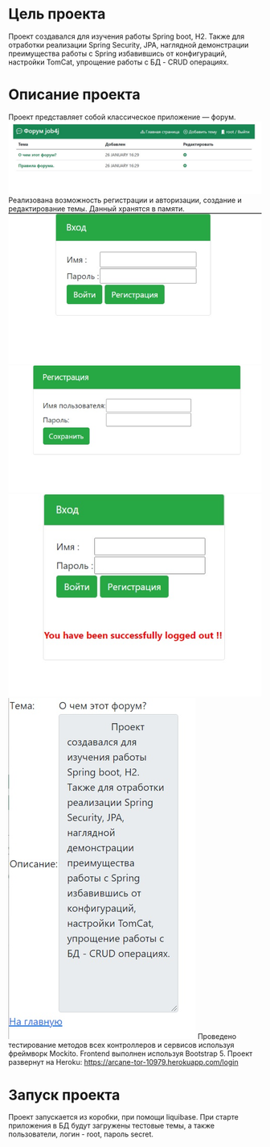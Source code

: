 # Цель проекта
Проект создавался для изучения работы Spring boot, H2.
 Также для отработки реализации Spring Security, JPA, наглядной демонстрации 
 преимущества работы с Spring избавившись от конфигураций, настройки TomCat,
  упрощение работы с БД - CRUD операциях.
# Описание проекта
Проект представляет собой классическое приложение — форум.
![ScreenShot](images/4.jpg)
Реализована возможность регистрации и авторизации, создание и редактирование темы. Данный хранятся в памяти.
![ScreenShot](images/1.jpg)
![ScreenShot](images/3.jpg)
![ScreenShot](images/6.jpg)
![ScreenShot](images/5.jpg)
Проведено тестирование методов всех контроллеров и сервисов используя фреймворк Mockito.
Frontend выполнен используя Bootstrap 5.
Проект развернут на Heroku:
https://arcane-tor-10979.herokuapp.com/login
# Запуск проекта
Проект запускается из коробки, при помощи liquibase. 
При старте приложения в БД будут загружены тестовые темы, а также пользователи, 
логин - root, пароль secret.
